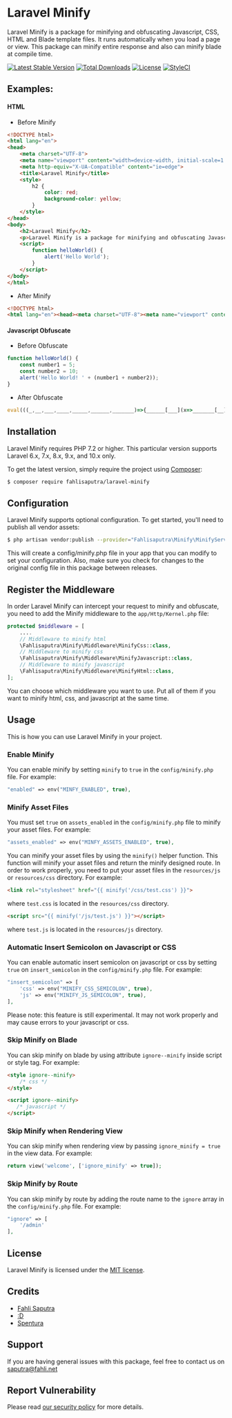 
# Laravel Minify

Laravel Minify is a package for minifying and obfuscating Javascript, CSS, HTML and Blade template files. It runs automatically when you load a page or view. This package can minify entire response and also can minify blade at compile time.

<p align="left">
<a href="https://packagist.org/packages/fahlisaputra/laravel-minify"><img src="http://poser.pugx.org/fahlisaputra/laravel-minify/v" alt="Latest Stable Version"></a>
<a href="https://packagist.org/packages/fahlisaputra/laravel-minify"><img src="http://poser.pugx.org/fahlisaputra/laravel-minify/downloads" alt="Total Downloads"></a>
<a href="https://packagist.org/packages/fahlisaputra/laravel-minify"><img src="http://poser.pugx.org/fahlisaputra/laravel-minify/license" alt="License"></a>
<a href="https://github.styleci.io/repos/667860309?branch=main"><img src="https://github.styleci.io/repos/667860309/shield?branch=main" alt="StyleCI"></a>
</p>

## Examples:

#### HTML
- Before Minify

```html
<!DOCTYPE html>
<html lang="en">
<head>
    <meta charset="UTF-8">
    <meta name="viewport" content="width=device-width, initial-scale=1.0">
    <meta http-equiv="X-UA-Compatible" content="ie=edge">
    <title>Laravel Minify</title>
    <style>
        h2 {
            color: red;
            background-color: yellow;
        }
    </style>
</head>
<body>
    <h2>Laravel Minify</h2>
    <p>Laravel Minify is a package for minifying and obfuscating Javascript, CSS, HTML and Blade template files.</p>
    <script>
        function helloWorld() {
            alert('Hello World');
        }
    </script>
</body>
</html>
```

- After Minify

```html
<!DOCTYPE html>
<html lang="en"><head><meta charset="UTF-8"><meta name="viewport" content="width=device-width, initial-scale=1.0"><meta http-equiv="X-UA-Compatible" content="ie=edge"><title>Laravel Minify</title><style>h2{color:red;;background-color:yellow;}</style></head><body><h2>Laravel Minify</h2><p>Laravel Minify is a package for minifying and obfuscating Javascript, CSS, HTML and Blade template files.</p><script>eval(((_,__,___,____,_____,______,_______)=>{______[___](x=>_______[__](String[____](x)));return _______[_](_____)})('join','push','forEach','fromCharCode','',[102,117,110,99,116,105,111,110,32,104,101,108,108,111,87,111,114,108,100,40,41,123,97,108,101,114,116,40,39,72,101,108,108,111,32,87,111,114,108,100,39,41,125],[]));</script></body></html>
```

#### Javascript Obfuscate
- Before Obfuscate

```javascript
function helloWorld() {
    const number1 = 5;
    const number2 = 10;
    alert('Hello World! ' + (number1 + number2));
}
```

- After Obfuscate

```javascript
eval(((_,__,___,____,_____,______,_______)=>{______[___](x=>_______[__](String[____](x)));return _______[_](_____)})('join','push','forEach','fromCharCode','',[102,117,110,99,116,105,111,110,32,104,101,108,108,111,87,111,114,108,100,40,41,123,99,111,110,115,116,32,110,117,109,98,101,114,49,61,53,59,99,111,110,115,116,32,110,117,109,98,101,114,50,61,49,48,59,97,108,101,114,116,40,39,72,101,108,108,111,32,87,111,114,108,100,33,32,39,43,40,110,117,109,98,101,114,49,43,110,117,109,98,101,114,50,41,41,125],[]));
```


## Installation

Laravel Minify requires PHP 7.2 or higher. This particular version supports Laravel 6.x, 7.x, 8.x, 9.x, and 10.x only. 

To get the latest version, simply require the project using [Composer](https://getcomposer.org):

```sh
$ composer require fahlisaputra/laravel-minify
```
## Configuration
Laravel Minify supports optional configuration. To get started, you'll need to publish all vendor assets:

```sh
$ php artisan vendor:publish --provider="Fahlisaputra\Minify\MinifyServiceProvider"
```

This will create a config/minify.php file in your app that you can modify to set your configuration. Also, make sure you check for changes to the original config file in this package between releases.

## Register the Middleware
In order Laravel Minify can intercept your request to minify and obfuscate, you need to add the Minify middleware to the `app/Http/Kernel.php` file:

```php
protected $middleware = [
    ....
    // Middleware to minify html
    \Fahlisaputra\Minify\Middleware\MinifyCss::class,
    // Middleware to minify css
    \Fahlisaputra\Minify\Middleware\MinifyJavascript::class,
    // Middleware to minify javascript
    \Fahlisaputra\Minify\Middleware\MinifyHtml::class,
];
```
You can choose which middleware you want to use. Put all of them if you want to minify html, css, and javascript at the same time.

## Usage
This is how you can use Laravel Minify in your project. 
### Enable Minify
You can enable minify by setting `minify` to `true` in the `config/minify.php` file. For example:

```php
"enabled" => env("MINFY_ENABLED", true),
```

### Minify Asset Files
You must set `true` on `assets_enabled` in the `config/minify.php` file to minify your asset files. For example:

```php
"assets_enabled" => env("MINFY_ASSETS_ENABLED", true),
```

You can minify your asset files by using the `minify()` helper function. This function will minify your asset files and return the minify designed route. In order to work properly, you need to put your asset files in the `resources/js` or  `resources/css` directory. For example:

```html
<link rel="stylesheet" href="{{ minify('/css/test.css') }}">
```

where `test.css` is located in the `resources/css` directory.

```html
<script src="{{ minify('/js/test.js') }}"></script>
```

where `test.js` is located in the `resources/js` directory.

### Automatic Insert Semicolon on Javascript or CSS
You can enable automatic insert semicolon on javascript or css by setting `true` on `insert_semicolon` in the `config/minify.php` file. For example:

```php
"insert_semicolon" => [
    'css' => env("MINIFY_CSS_SEMICOLON", true),
    'js' => env("MINIFY_JS_SEMICOLON", true),
],
```
Please note: this feature is still experimental. It may not work properly and may cause errors to your javascript or css.

### Skip Minify on Blade
You can skip minify on blade by using attribute `ignore--minify` inside script or style tag. For example:

```html
<style ignore--minify>
    /* css */
</style>

<script ignore--minify>
   /* javascript */
</script>
```

### Skip Minify when Rendering View
You can skip minify when rendering view by passing `ignore_minify = true` in the view data. For example:

```php
return view('welcome', ['ignore_minify' => true]);
```

### Skip Minify by Route
You can skip minify by route by adding the route name to the `ignore` array in the `config/minify.php` file. For example:

```php
"ignore" => [
    '/admin'
],
```
## License
Laravel Minify is licensed under the [MIT license](LICENSE).

## Credits
- [Fahli Saputra](https://github.com/fahlisaputra)
- [:D](https://github.com/dz-id)
- [Spentura](https://spentura.com)

## Support
If you are having general issues with this package, feel free to contact us on [saputra@fahli.net](mailto:saputra@fahli.net)

## Report Vulnerability
Please read [our security policy](https://github.com/fahlisaputra/laravel-minify/security/policy) for more details.
